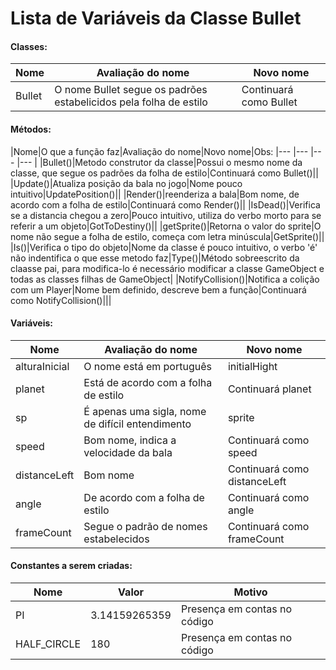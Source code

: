 # Lista de Variáveis da Classe Bullet

#### Classes:

|Nome|Avaliação do nome|Novo nome|
|---	|---	|---	|
|Bullet|O nome Bullet segue os padrões estabelicidos pela folha de estilo|Continuará como Bullet|

#### Métodos:

|Nome|O que a função faz|Avaliação do nome|Novo nome|Obs:
|---	|---	|---	|---	|
|Bullet()|Metodo construtor da classe|Possui o mesmo nome da classe, que segue os padrões da folha de estilo|Continuará como Bullet()||
|Update()|Atualiza posição da bala no jogo|Nome pouco intuitivo|UpdatePosition()||
|Render()|reenderiza a bala|Bom nome, de acordo com a folha de estilo|Continuará como Render()||
|IsDead()|Verifica se a distancia chegou a zero|Pouco intuitivo, utiliza do verbo morto para se referir a um objeto|GotToDestiny()||
|getSprite()|Retorna o valor do sprite|O nome não segue a folha de estilo, começa com letra minúscula|GetSprite()||
|Is()|Verifica o tipo do objeto|Nome da classe é pouco intuitivo, o verbo 'é' não indentifica o que esse metodo faz|Type()|Método sobreescrito da claasse pai, para modifica-lo é necessário modificar a classe GameObject e todas as classes filhas de GameObject|
|NotifyCollision()|Notifica a colição com um Player|Nome bem definido, descreve bem a função|Continuará como NotifyCollision()|||

#### Variáveis:

|Nome|Avaliação do nome|Novo nome|
|---	|---	|---	|
|alturaInicial|O nome está em português|initialHight|
|planet|Está de acordo com a folha de estilo|Continuará planet|
|sp|É apenas uma sigla, nome de difícil entendimento|sprite|
|speed|Bom nome, indica a velocidade da bala|Continuará como speed|
|distanceLeft|Bom nome|Continuará como distanceLeft|
|angle|De acordo com a folha de estilo|Continuará como angle|
|frameCount|Segue o padrão de nomes estabelecidos|Continuará como frameCount|

#### Constantes a serem criadas:

|Nome|Valor|Motivo|
|---	|---	|---	|
|PI|3.14159265359|Presença em contas no código|
|HALF_CIRCLE|180|Presença em contas no código|
